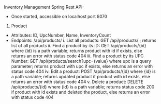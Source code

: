 Inventory Management Spring Rest API:
- Once started, accessible on localhost port 8070

1. Product
- Attributes: ID, UpcNumber, Name, InventoryCount
- Endpoints: /api/products/
i. List all products: GET /api/products/ ; returns list of all products
ii. Find a product by its ID: GET /api/products/{id} where {id} is a path variable; returns product with id if exists, else returns an error with status code 404
iii. Find a product by its UPC Number: GET /api/products/search?upc={value} where upc is a query parameter; returns product with upc if exists, else returns an error with status code 404
iv. Edit a product: POST /api/products/{id} where {id} is a path variable; returns updated product if product with id exists, else returns an error with status code 404
v. Delete a product: DELETE /api/products/{id} where {id} is a path variable; returns status code 200 if product with id exists and deleted the product, else returns an error with status code 404
